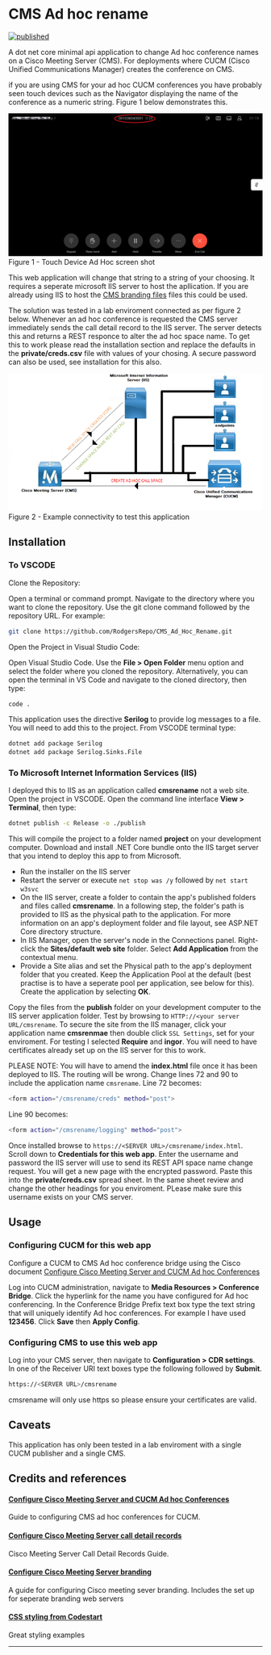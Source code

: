 # CMS Ad hoc rename
[![published](https://static.production.devnetcloud.com/codeexchange/assets/images/devnet-published.svg)](https://developer.cisco.com.mcas.ms/codeexchange/github/repo/RodgersRepo/CMS_Ad_Hoc_Rename)

A dot net core minimal api application to change Ad hoc conference names on a Cisco Meeting Server (CMS). For deployments where CUCM (Cisco Unified Communications Manager) creates the conference on CMS.

if you are using CMS for your ad hoc CUCM conferences you have probably seen touch devices such as the Navigator displaying the name of the conference as a numeric string. Figure 1 below demonstrates this.

![Figure 1 - Touch Device Ad Hoc screen shot](/./AdHocScreenShot.png "CUCM Active calls script screenshot")
Figure 1 - Touch Device Ad Hoc screen shot

This web application will change that string to a string of your choosing. It requires a seperate microsoft IIS server to host the apllication. If you are already using IIS to host the [CMS branding files](https://www.cisco.com/c/dam/en/us/td/docs/conferencing/ciscoMeetingServer/Customisation/Version-3-5/Cisco-Meeting-Server-3-5-Customization-Guidelines.pdf) files this could be used.

The solution was tested in a lab enviroment connected as per figure 2 below. Whenever an ad hoc conference is requested the CMS server immediately sends the call detail record to the IIS server. The server detects this and returns a REST responce to alter the ad hoc space name. To get this to work please read the installation section and replace the defaults in the **private/creds.csv** file with values of your chosing. A secure password can also be used, see installation for this also. 

![Figure 2 - Example connectivity to test this application](/./cmscucmnet.png "CUCM Active calls script screenshot")
Figure 2 - Example connectivity to test this application

## Installation
### To VSCODE
Clone the Repository:

Open a terminal or command prompt.
Navigate to the directory where you want to clone the repository.
Use the git clone command followed by the repository URL. For example:
```sh
git clone https://github.com/RodgersRepo/CMS_Ad_Hoc_Rename.git
```
Open the Project in Visual Studio Code:

Open Visual Studio Code.
Use the **File > Open Folder** menu option and select the folder where you cloned the repository.
Alternatively, you can open the terminal in VS Code and navigate to the cloned directory, then type:
```sh
code .
```
This application uses the directive **Serilog** to provide log messages to a file. You will need to add this to the project. From VSCODE terminal type:
```sh
dotnet add package Serilog
dotnet add package Serilog.Sinks.File
```

### To Microsoft Internet Information Services (IIS)
I deployed this to IIS as an application called **cmsrename** not a web site. Open the project in VSCODE. Open the command line interface **View > Terminal**, then type:
```sh
dotnet publish -c Release -o ./publish
```
This will compile the project to a folder named **project** on your development computer. 
Download and install .NET Core bundle onto the IIS target server that you intend to deploy this app to from Microsoft.

- Run the installer on the IIS server
- Restart the server or execute `net stop was /y` followed by `net start w3svc`
- On the IIS server, create a folder to contain the app's published folders and files called **cmsrename**. In a following step, the folder's path is provided to IIS as the physical path to the application. For more information on an app's deployment folder and file layout, see ASP.NET Core directory structure.
- In IIS Manager, open the server's node in the Connections panel. Right-click the **Sites/default web site** folder. Select **Add Application** from the contextual menu.
- Provide a Site alias and set the Physical path to the app's deployment folder that you created. Keep the Application Pool at the default (best practise is to have a seperate pool per application, see below for this). Create the application by selecting **OK**.
  
Copy the files from the **publish** folder on your development computer to the IIS server application folder. Test by browsing to `HTTP://<your server URL/cmsrename`.
To secure the site from the IIS manager, click your application name **cmsrenmae** then double click `SSL Settings`, set for your enviroment. For testing I selected **Require** and **ingor**. You will need to have certificates already set up on the IIS server for this to work.

PLEASE NOTE: You will have to amend the **index.html** file once it has been deployed to IIS. The routing will be wrong. Change lines 72 and 90 to include the application name `cmsrename`. Line 72 becomes:
```sh
<form action="/cmsrename/creds" method="post">
```
Line 90 becomes:
```sh
<form action="/cmsrename/logging" method="post">
```
Once installed browse to `https://<SERVER URL>/cmsrename/index.html`. Scroll down to **Credentials for this web app**. Enter the username and password the IIS server will use to send its REST API space name change request. You will get a new page with the encrypted password. Paste this into the **private/creds.csv** spread sheet. In the same sheet review and change the other headings for you enviroment. PLease make sure this username exists on your CMS server.

## Usage

### Configuring CUCM for this web app

Configure a CUCM to CMS Ad hoc conference bridge using the Cisco document
[Configure Cisco Meeting Server and CUCM Ad hoc Conferences](https://www.cisco.com/c/en/us/support/docs/conferencing/meeting-server/213820-configure-cisco-meeting-server-and-cucm.html)

Log into CUCM administration, navigate to **Media Resources > Conference Bridge**. Click the hyperlink for the name you have configured for Ad hoc conferencing. In the Conference Bridge Prefix text box type the text string that will uniquely identify Ad hoc conferences. For example I have used **123456**. Click **Save** then **Apply Config**.

### Configuring CMS to use this web app

Log into your CMS server, then navigate to **Configuration > CDR settings**. In one of the Receiver URI text boxes type the following followed by **Submit**.
```sh
https://<SERVER URL>/cmsrename
```
cmsrename will only use https so please ensure your certificates are valid.

## Caveats
This application has only been tested in a lab enviroment with a single CUCM publisher and a single CMS.

## Credits and references

#### [Configure Cisco Meeting Server and CUCM Ad hoc Conferences](https://www.cisco.com/c/en/us/support/docs/conferencing/meeting-server/213820-configure-cisco-meeting-server-and-cucm.html)
Guide to configuring CMS ad hoc conferences for CUCM.
#### [Configure Cisco Meeting Server call detail records](https://www.cisco.com/c/dam/en/us/td/docs/conferencing/ciscoMeetingServer/Reference_Guides/Version-3-5/Cisco-Meeting-Server-CDR-Guide-3-5.pdf)
Cisco Meeting Server Call Detail Records Guide.
#### [Configure Cisco Meeting Server branding](https://www.cisco.com/c/dam/en/us/td/docs/conferencing/ciscoMeetingServer/Customisation/Version-3-5/Cisco-Meeting-Server-3-5-Customization-Guidelines.pdf)
A guide for configuring Cisco meeting sever branding. Includes the set up for seperate branding web servers
#### [CSS styling from Codestart](https://www.codersarts.com/post/html-forms-templates-using-css)
Great styling examples

----

